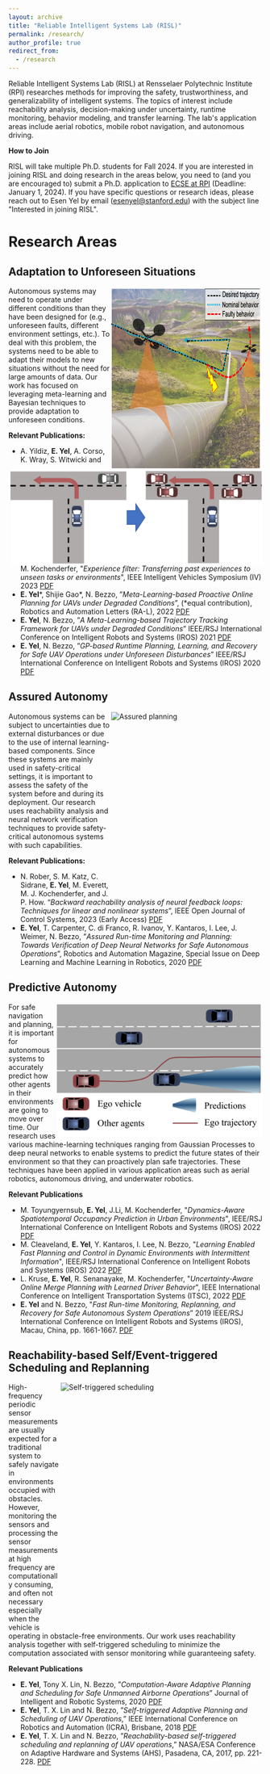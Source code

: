 ```yaml
---
layout: archive
title: "Reliable Intelligent Systems Lab (RISL)"
permalink: /research/
author_profile: true
redirect_from:
  - /research
---
```

Reliable Intelligent Systems Lab (RISL) at Rensselaer Polytechnic Institute (RPI) researches methods for improving the safety, trustworthiness, and generalizability of intelligent systems. The topics of interest include reachability analysis, decision-making under uncertainty, runtime monitoring, behavior modeling, and transfer learning. The lab's application areas include aerial robotics, mobile robot navigation, and autonomous driving. 

**How to Join**

RISL will take multiple Ph.D. students for Fall 2024. If you are interested in joining RISL and doing research in the areas below, you need to (and you are encouraged to) submit a Ph.D. application to [ECSE at RPI](https://ecse.rpi.edu/ "ECSE") (Deadline: January 1, 2024). If you have specific questions or research ideas, please reach out to Esen Yel by email (esenyel@stanford.edu) with the subject line "Interested in joining RISL".


Research Areas
=====

Adaptation to Unforeseen Situations
-----

<img src="../images/iros2021-intro.png"
     alt="Trajectory adaptation"
     caption="© 2021 IEEE"
     width="300" 
     height="360"
     style="float: right;" />

   <img src="../images/av_transfer.png"
   alt="AV transfer"
   caption=""
   width="500" 
   height="190"
   style="float: right;" />


Autonomous systems may need to operate under different conditions than they have been designed for (e.g., unforeseen faults, different environment settings, etc.). To deal with this problem, the systems need to be able to adapt their models to new situations without the need for large amounts of data. Our work has focused on leveraging meta-learning and Bayesian techniques to provide adaptation to unforeseen conditions.

**Relevant Publications:**
* A. Yildiz,  **E. Yel**, A. Corso, K. Wray, S. Witwicki and M. Kochenderfer, "_Experience filter: Transferring past experiences to unseen  tasks or environments_", IEEE Intelligent Vehicles Symposium (IV) 2023 [PDF](https://arxiv.org/pdf/2305.18633.pdf "IV'23")
* **E. Yel***, Shijie Gao*, N. Bezzo, ”_Meta-Learning-based Proactive Online Planning for UAVs under Degraded Conditions_”, (*equal contribution), Robotics and Automation Letters (RA-L), 2022 [PDF](https://ieeexplore.ieee.org/document/9832491 "RAL'22")
* **E. Yel**, N. Bezzo, ”_A Meta-Learning-based Trajectory Tracking Framework for UAVs under Degraded Conditions_” IEEE/RSJ International Conference on Intelligent Robots and Systems (IROS) 2021 [PDF](https://arxiv.org/abs/2104.15081 "IROS'21")
* **E. Yel**, N. Bezzo, ”_GP-based Runtime Planning, Learning, and Recovery for Safe UAV Operations under Unforeseen Disturbances_” IEEE/RSJ International Conference on Intelligent Robots and Systems (IROS) 2020 [PDF](https://ieeexplore.ieee.org/document/9341641 "IROS'20")
  
Assured Autonomy
-----
<img src="../images/assured_planning.png"
     alt="Assured planning"
     width="300" 
     height="360"
     style="float: right; margin-left: 2px" />

Autonomous systems can be subject to uncertainties due to external disturbances or due to the use of internal learning-based components. Since these systems are mainly used in safety-critical settings, it is important to assess the safety of the system before and during its deployment. Our research uses reachability analysis and neural network verification techniques to provide safety-critical autonomous systems with such capabilities.

**Relevant Publications:**
* N. Rober, S. M. Katz, C. Sidrane, **E. Yel**, M. Everett, M. J. Kochenderfer, and J. P. How. “_Backward reachability analysis of neural feedback loops: Techniques for linear and nonlinear systems_”, IEEE Open Journal of Control Systems, 2023 (Early Access) [PDF](https://ieeexplore.ieee.org/document/10097878 "Backreach")
* **E. Yel**, T. Carpenter, C. di Franco, R. Ivanov, Y. Kantaros, I. Lee, J. Weimer, N. Bezzo, ”_Assured Run-time Monitoring and Planning: Towards Verification of Deep Neural Networks for Safe Autonomous Operations_”, Robotics and Automation Magazine, Special Issue on Deep Learning and Machine Learning in Robotics, 2020 [PDF](https://ieeexplore.ieee.org/document/9068251 "RAM'20")

Predictive Autonomy
-----
<img src="../images/av_scenario.png"
     alt="Assured planning"
     width="408" 
     height="266"
     style="float: right;" />
For safe navigation and planning, it is important for autonomous systems to accurately predict how other agents in their environments are going to move over time. Our research uses various machine-learning techniques ranging from Gaussian Processes to deep neural networks to enable systems to predict the future states of their environment so that they can proactively plan safe trajectories. These techniques have been applied in various application areas such as  aerial robotics, autonomous driving, and underwater robotics.

**Relevant Publications**
* M. Toyungyernsub, **E. Yel**, J.Li, M. Kochenderfer, "_Dynamics-Aware Spatiotemporal Occupancy Prediction in Urban Environments_", IEEE/RSJ International Conference on Intelligent Robots and Systems (IROS) 2022 [PDF](https://arxiv.org/pdf/2209.13172.pdf "IROS'22") 
* M. Cleaveland, **E. Yel**, Y. Kantaros, I. Lee, N. Bezzo, "_Learning Enabled Fast Planning and Control in Dynamic Environments with Intermittent Information_", IEEE/RSJ International Conference on Intelligent Robots and Systems (IROS) 2022 [PDF](https://arxiv.org/pdf/2209.04534.pdf "IROS'22")   
* L. Kruse, **E. Yel**, R. Senanayake, M. Kochenderfer, "_Uncertainty-Aware Online Merge Planning with Learned Driver Behavior_", IEEE International Conference on Intelligent Transportation Systems (ITSC), 2022  [PDF](https://arxiv.org/pdf/2207.05228.pdf "ITSC'22")
* **E. Yel** and N. Bezzo, "_Fast Run-time Monitoring, Replanning, and Recovery for Safe Autonomous System Operations_” 2019 IEEE/RSJ
International Conference on Intelligent Robots and Systems (IROS), Macau, China, pp. 1661-1667.  [PDF](https://ieeexplore.ieee.org/document/8968498 "IROS'19")


Reachability-based Self/Event-triggered Scheduling and Replanning
-----

<img src="../images/scheduling.png"
     alt="Self-triggered scheduling"
     width="400" 
     height="480"
     style="float: right; margin-left: 2px" />

High-frequency  periodic sensor measurements are usually expected for a traditional system to safely navigate in environments occupied with obstacles. However, monitoring the sensors and processing the sensor measurements at high frequency are computationally consuming, and often not necessary especially when the vehicle is operating in obstacle-free environments. Our work uses reachability analysis together with self-triggered scheduling to minimize the computation associated with sensor monitoring while guaranteeing safety.

**Relevant Publications**
* **E. Yel**, Tony X. Lin, N. Bezzo, ”_Computation-Aware Adaptive Planning and Scheduling for Safe Unmanned Airborne Operations_” Journal
of Intelligent and Robotic Systems, 2020 [PDF](https://link.springer.com/epdf/10.1007/s10846-020-01192-2?sharing_token=qFtm8fdhrw7rGoxGSkag9Pe4RwlQNchNByi7wbcMAY7a0qUIrsI7Gsc1PxE0C73W76eRLdTfLaDkqH1k2r_lFJDR2pmTLZvq7Px2rnuCcKWhnHiTmHhqX_j3X_xVtcUXJzzrkbBCBQCbOpqqYUGu44c7CmLWpuWDkN5dZ2i4Jfk%3D "JINT'20")
* **E. Yel**, T. X. Lin and N. Bezzo, ”_Self-triggered Adaptive Planning and Scheduling of UAV Operations_,” IEEE International Conference on Robotics and Automation (ICRA), Brisbane, 2018 [PDF](https://ieeexplore.ieee.org/document/8463205 "ICRA'18")
* **E. Yel**, T. X. Lin and N. Bezzo, ”_Reachability-based self-triggered scheduling and replanning of UAV operations_,” NASA/ESA Conference on Adaptive Hardware and Systems (AHS), Pasadena, CA, 2017, pp. 221-228. [PDF](https://ieeexplore.ieee.org/document/8046382 "AHS'17") 




